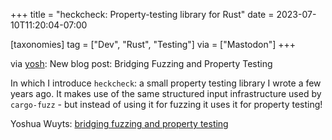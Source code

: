 +++
title = "heckcheck: Property-testing library for Rust"
date = 2023-07-10T11:20:04-07:00

[taxonomies]
tag = ["Dev", "Rust", "Testing"]
via = ["Mastodon"]
+++

via [yosh](https://toot.yosh.is/@yosh/110690213094471200): New blog post: Bridging Fuzzing and Property Testing

<!-- more -->

In which I introduce `heckcheck`: a small property testing library I wrote a few years ago. It makes use of the same structured input infrastructure used by `cargo-fuzz` - but instead of using it for fuzzing it uses it for property testing!

Yoshua Wuyts: [bridging fuzzing and property testing](https://blog.yoshuawuyts.com/bridging-fuzzing-and-property-testing/)
